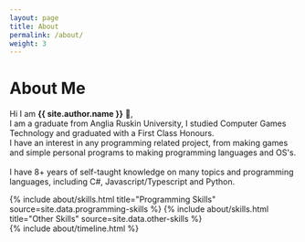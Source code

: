 ```yaml
---
layout: page
title: About
permalink: /about/
weight: 3
---
```


# **About Me**

Hi I am **{{ site.author.name }}** :wave:,<br>
I am a graduate from Anglia Ruskin University, I studied Computer Games Technology and graduated with a First Class Honours.<br>
I have an interest in any programming related project, from making games and simple personal programs to making programming languages and OS's.<br>
<br>
I have 8+ years of self-taught knowledge on many topics and programming languages, including C#, Javascript/Typescript and Python.

<div class="row">
{% include about/skills.html title="Programming Skills" source=site.data.programming-skills %}
{% include about/skills.html title="Other Skills" source=site.data.other-skills %}
</div>

<div class="row">
{% include about/timeline.html %}
</div>